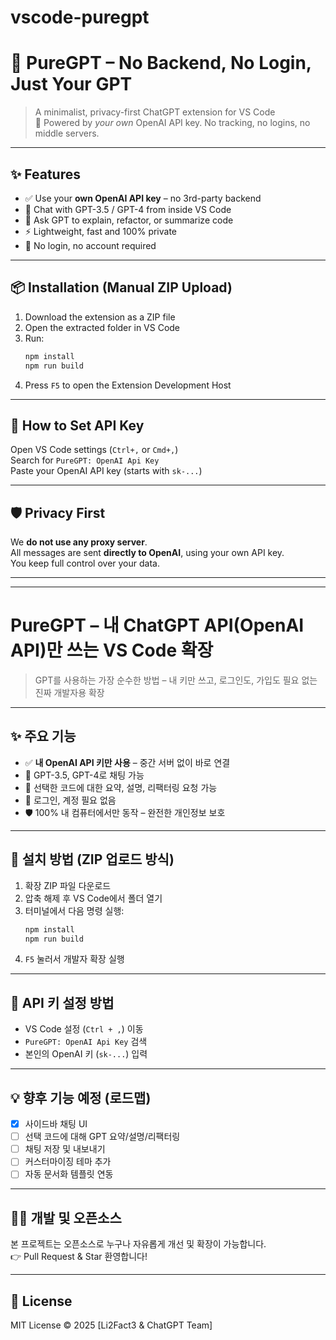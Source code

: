 # vscode-puregpt
# 🧠 PureGPT – No Backend, No Login, Just Your GPT

> A minimalist, privacy-first ChatGPT extension for VS Code  
> 💬 Powered by *your own* OpenAI API key. No tracking, no logins, no middle servers.

---

## ✨ Features

- ✅ Use your **own OpenAI API key** – no 3rd-party backend
- 💬 Chat with GPT-3.5 / GPT-4 from inside VS Code
- 🧠 Ask GPT to explain, refactor, or summarize code
- ⚡ Lightweight, fast and 100% private
- 🔐 No login, no account required

---

## 📦 Installation (Manual ZIP Upload)

1. Download the extension as a ZIP file
2. Open the extracted folder in VS Code
3. Run:
    ```bash
    npm install
    npm run build
    ```
4. Press `F5` to open the Extension Development Host

---

## 🔑 How to Set API Key

Open VS Code settings (`Ctrl+,` or `Cmd+,`)  
Search for `PureGPT: OpenAI Api Key`  
Paste your OpenAI API key (starts with `sk-...`)

---

## 🛡️ Privacy First

We **do not use any proxy server**.  
All messages are sent **directly to OpenAI**, using your own API key.  
You keep full control over your data.

---

---

# PureGPT – 내 ChatGPT API(OpenAI API)만 쓰는 VS Code 확장

> GPT를 사용하는 가장 순수한 방법 – 내 키만 쓰고, 로그인도, 가입도 필요 없는 진짜 개발자용 확장

---

## ✨ 주요 기능

- ✅ **내 OpenAI API 키만 사용** – 중간 서버 없이 바로 연결
- 💬 GPT-3.5, GPT-4로 채팅 가능
- 🧠 선택한 코드에 대한 요약, 설명, 리팩터링 요청 가능
- 🔐 로그인, 계정 필요 없음
- 🛡️ 100% 내 컴퓨터에서만 동작 – 완전한 개인정보 보호

---

## 🧩 설치 방법 (ZIP 업로드 방식)

1. 확장 ZIP 파일 다운로드
2. 압축 해제 후 VS Code에서 폴더 열기
3. 터미널에서 다음 명령 실행:
    ```bash
    npm install
    npm run build
    ```
4. `F5` 눌러서 개발자 확장 실행

---

## 🔑 API 키 설정 방법

- VS Code 설정 (`Ctrl + ,`) 이동  
- `PureGPT: OpenAI Api Key` 검색  
- 본인의 OpenAI 키 (`sk-...`) 입력

---

## 💡 향후 기능 예정 (로드맵)

- [x] 사이드바 채팅 UI
- [ ] 선택 코드에 대해 GPT 요약/설명/리팩터링
- [ ] 채팅 저장 및 내보내기
- [ ] 커스터마이징 테마 추가
- [ ] 자동 문서화 템플릿 연동

---

## 🧑‍💻 개발 및 오픈소스

본 프로젝트는 오픈소스로 누구나 자유롭게 개선 및 확장이 가능합니다.  
👉 Pull Request & Star 환영합니다!

---

## 📜 License

MIT License © 2025 [Li2Fact3 & ChatGPT Team]
